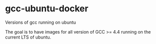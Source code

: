 # gcc-ubuntu-docker
Versions of gcc running on ubuntu

The goal is to have images for all version of GCC >= 4.4 running on the current LTS of ubuntu.

